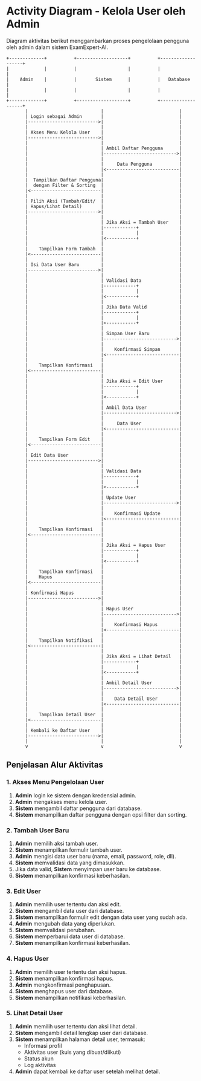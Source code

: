 # Activity Diagram - Kelola User oleh Admin

Diagram aktivitas berikut menggambarkan proses pengelolaan pengguna oleh admin dalam sistem ExamExpert-AI.

```
+-------------+          +-------------------+          +-------------------+
|             |          |                   |          |                   |
|    Admin    |          |       Sistem      |          |   Database        |
|             |          |                   |          |                   |
+-------------+          +-------------------+          +-------------------+
       |                           |                            |
       | Login sebagai Admin       |                            |
       |-------------------------->|                            |
       |                           |                            |
       | Akses Menu Kelola User    |                            |
       |-------------------------->|                            |
       |                           |                            |
       |                           | Ambil Daftar Pengguna      |
       |                           |--------------------------->|
       |                           |                            |
       |                           |     Data Pengguna          |
       |                           |<---------------------------|
       |                           |                            |
       |  Tampilkan Daftar Pengguna|                            |
       |  dengan Filter & Sorting  |                            |
       |<--------------------------|                            |
       |                           |                            |
       | Pilih Aksi (Tambah/Edit/  |                            |
       | Hapus/Lihat Detail)       |                            |
       |-------------------------->|                            |
       |                           |                            |
       |                           | Jika Aksi = Tambah User    |
       |                           |------------+               |
       |                           |            |               |
       |                           |<-----------+               |
       |                           |                            |
       |    Tampilkan Form Tambah  |                            |
       |<--------------------------|                            |
       |                           |                            |
       | Isi Data User Baru        |                            |
       |-------------------------->|                            |
       |                           |                            |
       |                           | Validasi Data              |
       |                           |------------+               |
       |                           |            |               |
       |                           |<-----------+               |
       |                           |                            |
       |                           | Jika Data Valid            |
       |                           |------------+               |
       |                           |            |               |
       |                           |<-----------+               |
       |                           |                            |
       |                           | Simpan User Baru           |
       |                           |--------------------------->|
       |                           |                            |
       |                           |    Konfirmasi Simpan       |
       |                           |<---------------------------|
       |                           |                            |
       |    Tampilkan Konfirmasi   |                            |
       |<--------------------------|                            |
       |                           |                            |
       |                           | Jika Aksi = Edit User      |
       |                           |------------+               |
       |                           |            |               |
       |                           |<-----------+               |
       |                           |                            |
       |                           | Ambil Data User            |
       |                           |--------------------------->|
       |                           |                            |
       |                           |     Data User              |
       |                           |<---------------------------|
       |                           |                            |
       |    Tampilkan Form Edit    |                            |
       |<--------------------------|                            |
       |                           |                            |
       | Edit Data User            |                            |
       |-------------------------->|                            |
       |                           |                            |
       |                           | Validasi Data              |
       |                           |------------+               |
       |                           |            |               |
       |                           |<-----------+               |
       |                           |                            |
       |                           | Update User                |
       |                           |--------------------------->|
       |                           |                            |
       |                           |    Konfirmasi Update       |
       |                           |<---------------------------|
       |                           |                            |
       |    Tampilkan Konfirmasi   |                            |
       |<--------------------------|                            |
       |                           |                            |
       |                           | Jika Aksi = Hapus User     |
       |                           |------------+               |
       |                           |            |               |
       |                           |<-----------+               |
       |                           |                            |
       |    Tampilkan Konfirmasi   |                            |
       |    Hapus                  |                            |
       |<--------------------------|                            |
       |                           |                            |
       | Konfirmasi Hapus          |                            |
       |-------------------------->|                            |
       |                           |                            |
       |                           | Hapus User                 |
       |                           |--------------------------->|
       |                           |                            |
       |                           |    Konfirmasi Hapus        |
       |                           |<---------------------------|
       |                           |                            |
       |    Tampilkan Notifikasi   |                            |
       |<--------------------------|                            |
       |                           |                            |
       |                           | Jika Aksi = Lihat Detail   |
       |                           |------------+               |
       |                           |            |               |
       |                           |<-----------+               |
       |                           |                            |
       |                           | Ambil Detail User          |
       |                           |--------------------------->|
       |                           |                            |
       |                           |    Data Detail User        |
       |                           |<---------------------------|
       |                           |                            |
       |    Tampilkan Detail User  |                            |
       |<--------------------------|                            |
       |                           |                            |
       | Kembali ke Daftar User    |                            |
       |-------------------------->|                            |
       |                           |                            |
       v                           v                            v
```

## Penjelasan Alur Aktivitas

### 1. Akses Menu Pengelolaan User
1. **Admin** login ke sistem dengan kredensial admin.
2. **Admin** mengakses menu kelola user.
3. **Sistem** mengambil daftar pengguna dari database.
4. **Sistem** menampilkan daftar pengguna dengan opsi filter dan sorting.

### 2. Tambah User Baru
1. **Admin** memilih aksi tambah user.
2. **Sistem** menampilkan formulir tambah user.
3. **Admin** mengisi data user baru (nama, email, password, role, dll).
4. **Sistem** memvalidasi data yang dimasukkan.
5. Jika data valid, **Sistem** menyimpan user baru ke database.
6. **Sistem** menampilkan konfirmasi keberhasilan.

### 3. Edit User
1. **Admin** memilih user tertentu dan aksi edit.
2. **Sistem** mengambil data user dari database.
3. **Sistem** menampilkan formulir edit dengan data user yang sudah ada.
4. **Admin** mengubah data yang diperlukan.
5. **Sistem** memvalidasi perubahan.
6. **Sistem** memperbarui data user di database.
7. **Sistem** menampilkan konfirmasi keberhasilan.

### 4. Hapus User
1. **Admin** memilih user tertentu dan aksi hapus.
2. **Sistem** menampilkan konfirmasi hapus.
3. **Admin** mengkonfirmasi penghapusan.
4. **Sistem** menghapus user dari database.
5. **Sistem** menampilkan notifikasi keberhasilan.

### 5. Lihat Detail User
1. **Admin** memilih user tertentu dan aksi lihat detail.
2. **Sistem** mengambil detail lengkap user dari database.
3. **Sistem** menampilkan halaman detail user, termasuk:
   - Informasi profil
   - Aktivitas user (kuis yang dibuat/diikuti)
   - Status akun
   - Log aktivitas
4. **Admin** dapat kembali ke daftar user setelah melihat detail.
